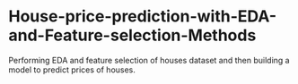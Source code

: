 # House-price-prediction-with-EDA-and-Feature-selection-Methods
Performing EDA and feature selection of houses dataset and then building a model to predict prices of houses.
